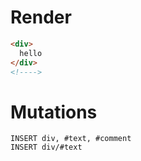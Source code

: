 # Render
```html
<div>
  hello
</div>
<!---->
```

# Mutations
```
INSERT div, #text, #comment
INSERT div/#text
```